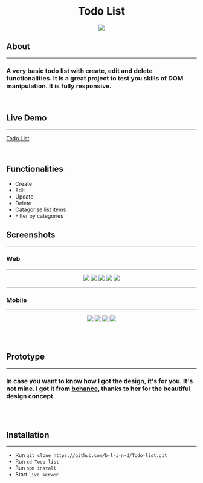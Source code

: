 <p><h1 align="center">Todo List</h1></p>

<p align='center'>
    <a href='https://tailwindcss.com/'><img src='https://img.shields.io/badge/tailwind-2.2.17-blue'></a>
</p>

## About

---

### A very basic todo list with create, edit and delete functionalities. It is a great project to test you skills of DOM manipulation. It is fully responsive.

<br>

## Live Demo

---

[Todo List](https://elegant-kilby-7b1e4e.netlify.app/)

<br>

## Functionalities

-   Create
-   Edit
-   Update
-   Delete
-   Catagorise list items
-   Filter by categories

## Screenshots

---

### Web

---

<p align='center'>
    <img src='./dist/assets/web/homepage.png'>
    <img src='./dist/assets/web/lists.png'>
    <img src='./dist/assets/web/add.png'>
    <img src='./dist/assets/web/edit.png'>
    <img src='./dist/assets/web/filter.png'>
</p>

---

### Mobile

---

<p align='center'>
    <img src='./dist/assets/mobile/home.png'>
    <img src='./dist/assets/mobile/add.png'>
    <img src='./dist/assets/mobile/edit.png'>
    <img src='./dist/assets/mobile/filter.png'>
</p>

<br>
<br>

## Prototype

---

### In case you want to know how I got the design, it's for you. It's not mine. I got it from [behance](https://www.behance.net/gallery/107935847/Todo-List-Desktop-Mobile-app-UI-Design), thanks to her for the beautiful design concept.

<br>
<br>

## Installation

---

-   Run `git clone https://github.com/b-l-i-n-d/Todo-list.git`
-   Run `cd Todo-list`
-   Run `npm install`
-   Start `live server`
